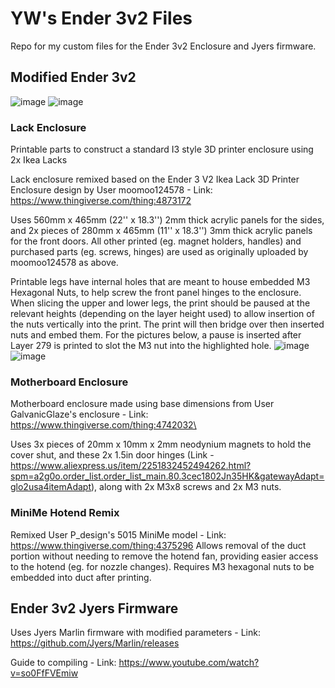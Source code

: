 # YW's Ender 3v2 Files
Repo for my custom files for the Ender 3v2 Enclosure and Jyers firmware.

## Modified Ender 3v2 
![image](https://github.com/yonx30/Ikea-Lack-3D-Printer-Enclosure/assets/27173778/82165d5f-b6dc-47cf-abef-9b1ca6d05f74)
![image](https://github.com/yonx30/Ikea-Lack-3D-Printer-Enclosure/assets/27173778/df9fc161-9a08-4a99-813d-e6cb99ddf747)

### Lack Enclosure
Printable parts to construct a standard I3 style 3D printer enclosure using 2x Ikea Lacks

Lack enclosure remixed based on the Ender 3 V2 Ikea Lack 3D Printer Enclosure design by User moomoo124578 - Link: https://www.thingiverse.com/thing:4873172

Uses 560mm x 465mm (22'' x 18.3'') 2mm thick acrylic panels for the sides, and 2x pieces of 280mm x 465mm (11'' x 18.3'') 3mm thick acrylic panels for the front doors. All other printed (eg. magnet holders, handles) and purchased parts (eg. screws, hinges) are used as originally uploaded by moomoo124578 as above.

Printable legs have internal holes that are meant to house embedded M3 Hexagonal Nuts, to help screw the front panel hinges to the enclosure. When slicing the upper and lower legs, the print should be paused at the relevant heights (depending on the layer height used) to allow insertion of the nuts vertically into the print. The print will then bridge over then inserted nuts and embed them. For the pictures below, a pause is inserted after Layer 279 is printed to slot the M3 nut into the highlighted hole.
![image](https://github.com/yonx30/YW-Ender3v2-Files/assets/27173778/c7e3fd61-9d1c-4adc-86f1-5aa28e71a271)
![image](https://github.com/yonx30/YW-Ender3v2-Files/assets/27173778/fa87117f-2131-46f5-8207-f8570c41a0a8)


### Motherboard Enclosure
Motherboard enclosure made using base dimensions from User GalvanicGlaze's enclosure - Link: https://www.thingiverse.com/thing:4742032\ 

Uses 3x pieces of 20mm x 10mm x 2mm neodynium magnets to hold the cover shut, and these 2x 1.5in door hinges (Link - https://www.aliexpress.us/item/2251832452494262.html?spm=a2g0o.order_list.order_list_main.80.3cec1802Jn35HK&gatewayAdapt=glo2usa4itemAdapt), along with 2x M3x8 screws and 2x M3 nuts.

### MiniMe Hotend Remix
Remixed User P_design's 5015 MiniMe model - Link: https://www.thingiverse.com/thing:4375296
Allows removal of the duct portion without needing to remove the hotend fan, providing easier access to the hotend (eg. for nozzle changes). Requires M3 hexagonal nuts to be embedded into duct after printing.


## Ender 3v2 Jyers Firmware
Uses Jyers Marlin firmware with modified parameters - Link: https://github.com/Jyers/Marlin/releases

Guide to compiling - Link: https://www.youtube.com/watch?v=so0FfFVEmiw



